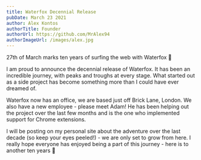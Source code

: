 ```yaml
---
title: Waterfox Decennial Release
pubDate: March 23 2021
author: Alex Kontos
authorTitle: Founder
authorUrl: https://github.com/MrAlex94
authorImageUrl: /images/alex.jpg
---
```


27th of March marks ten years of surfing the web with Waterfox 🌊

I am proud to announce the decennial release of Waterfox. It has been an incredible journey, with peaks and troughs at every stage. What started out as a side project has become something more than I could have ever dreamed of.

Waterfox now has an office, we are based just off Brick Lane, London. We also have a new employee - please meet Adam! He has been helping out the project over the last few months and is the one who implemented support for Chrome extensions.

I will be posting on my personal site about the adventure over the last decade (so keep your eyes peeled!) - we are only set to grow from here. I really hope everyone has enjoyed being a part of this journey - here is to another ten years 🍾
